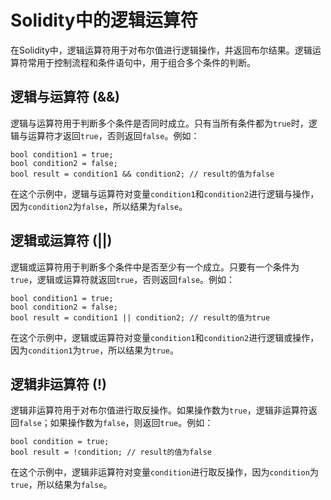 ﻿# Solidity中的逻辑运算符

在Solidity中，逻辑运算符用于对布尔值进行逻辑操作，并返回布尔结果。逻辑运算符常用于控制流程和条件语句中，用于组合多个条件的判断。

## 逻辑与运算符 (&&)

逻辑与运算符用于判断多个条件是否同时成立。只有当所有条件都为`true`时，逻辑与运算符才返回`true`，否则返回`false`。例如：

```solidity
bool condition1 = true;
bool condition2 = false;
bool result = condition1 && condition2; // result的值为false
```

在这个示例中，逻辑与运算符对变量`condition1`和`condition2`进行逻辑与操作，因为`condition2`为`false`，所以结果为`false`。

## 逻辑或运算符 (||)

逻辑或运算符用于判断多个条件中是否至少有一个成立。只要有一个条件为`true`，逻辑或运算符就返回`true`，否则返回`false`。例如：

```solidity
bool condition1 = true;
bool condition2 = false;
bool result = condition1 || condition2; // result的值为true
```

在这个示例中，逻辑或运算符对变量`condition1`和`condition2`进行逻辑或操作，因为`condition1`为`true`，所以结果为`true`。

## 逻辑非运算符 (!)

逻辑非运算符用于对布尔值进行取反操作。如果操作数为`true`，逻辑非运算符返回`false`；如果操作数为`false`，则返回`true`。例如：

```solidity
bool condition = true;
bool result = !condition; // result的值为false
```

在这个示例中，逻辑非运算符对变量`condition`进行取反操作，因为`condition`为`true`，所以结果为`false`。
